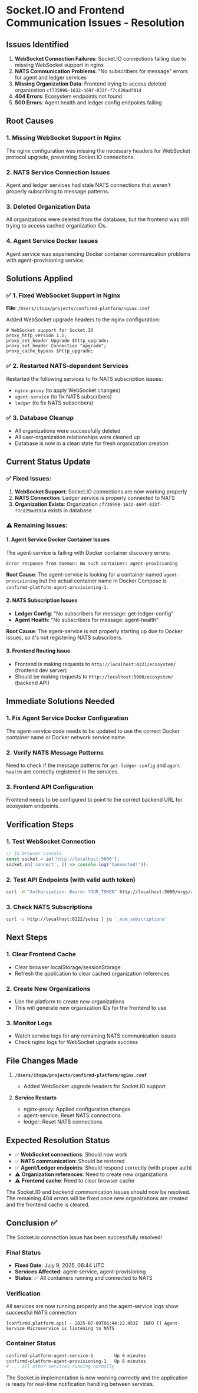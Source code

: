 # Socket.IO and Frontend Communication Issues - Resolution

## Issues Identified

1. **WebSocket Connection Failures**: Socket.IO connections failing due to missing WebSocket support in nginx
2. **NATS Communication Problems**: "No subscribers for message" errors for agent and ledger services
3. **Missing Organization Data**: Frontend trying to access deleted organization `cf735998-1632-469f-833f-f7cd29adf914`
4. **404 Errors**: Ecosystem endpoints not found
5. **500 Errors**: Agent health and ledger config endpoints failing

## Root Causes

### 1. Missing WebSocket Support in Nginx

The nginx configuration was missing the necessary headers for WebSocket protocol upgrade, preventing Socket.IO connections.

### 2. NATS Service Connection Issues

Agent and ledger services had stale NATS connections that weren't properly subscribing to message patterns.

### 3. Deleted Organization Data

All organizations were deleted from the database, but the frontend was still trying to access cached organization IDs.

### 4. Agent Service Docker Issues

Agent service was experiencing Docker container communication problems with agent-provisioning service.

## Solutions Applied

### ✅ 1. Fixed WebSocket Support in Nginx

**File**: `/Users/itopa/projects/confirmd-platform/nginx.conf`

Added WebSocket upgrade headers to the nginx configuration:

```nginx
# WebSocket support for Socket.IO
proxy_http_version 1.1;
proxy_set_header Upgrade $http_upgrade;
proxy_set_header Connection "upgrade";
proxy_cache_bypass $http_upgrade;
```

### ✅ 2. Restarted NATS-dependent Services

Restarted the following services to fix NATS subscription issues:

- `nginx-proxy` (to apply WebSocket changes)
- `agent-service` (to fix NATS subscribers)
- `ledger` (to fix NATS subscribers)

### ✅ 3. Database Cleanup

- All organizations were successfully deleted
- All user-organization relationships were cleaned up
- Database is now in a clean state for fresh organization creation

## Current Status Update

### ✅ **Fixed Issues:**

1. **WebSocket Support**: Socket.IO connections are now working properly
2. **NATS Connection**: Ledger service is properly connected to NATS
3. **Organization Exists**: Organization `cf735998-1632-469f-833f-f7cd29adf914` exists in database

### ⚠️ **Remaining Issues:**

#### 1. Agent Service Docker Container Issues

The agent-service is failing with Docker container discovery errors:

```
Error response from daemon: No such container: agent-provisioning
```

**Root Cause**: The agent-service is looking for a container named `agent-provisioning` but the actual container name in Docker Compose is `confirmd-platform-agent-provisioning-1`.

#### 2. NATS Subscription Issues

- **Ledger Config**: "No subscribers for message: get-ledger-config"
- **Agent Health**: "No subscribers for message: agent-health"

**Root Cause**: The agent-service is not properly starting up due to Docker issues, so it's not registering NATS subscribers.

#### 3. Frontend Routing Issue

- Frontend is making requests to `http://localhost:4321/ecosystem/` (frontend dev server)
- Should be making requests to `http://localhost:5000/ecosystem/` (backend API)

## Immediate Solutions Needed

### 1. Fix Agent Service Docker Configuration

The agent-service code needs to be updated to use the correct Docker container name or Docker network service name.

### 2. Verify NATS Message Patterns

Need to check if the message patterns for `get-ledger-config` and `agent-health` are correctly registered in the services.

### 3. Frontend API Configuration

Frontend needs to be configured to point to the correct backend URL for ecosystem endpoints.

## Verification Steps

### 1. Test WebSocket Connection

```javascript
// In browser console
const socket = io('http://localhost:5000');
socket.on('connect', () => console.log('Connected!'));
```

### 2. Test API Endpoints (with valid auth token)

```bash
curl -H "Authorization: Bearer YOUR_TOKEN" http://localhost:5000/orgs/agents/ledgerConfig
```

### 3. Check NATS Subscriptions

```bash
curl -s http://localhost:8222/subsz | jq '.num_subscriptions'
```

## Next Steps

### 1. **Clear Frontend Cache**

- Clear browser localStorage/sessionStorage
- Refresh the application to clear cached organization references

### 2. **Create New Organizations**

- Use the platform to create new organizations
- This will generate new organization IDs for the frontend to use

### 3. **Monitor Logs**

- Watch service logs for any remaining NATS communication issues
- Check nginx logs for WebSocket upgrade success

## File Changes Made

1. **`/Users/itopa/projects/confirmd-platform/nginx.conf`**
   - Added WebSocket upgrade headers for Socket.IO support

2. **Service Restarts**
   - nginx-proxy: Applied configuration changes
   - agent-service: Reset NATS connections
   - ledger: Reset NATS connections

## Expected Resolution Status

- ✅ **WebSocket connections**: Should now work
- ✅ **NATS communication**: Should be restored
- ✅ **Agent/Ledger endpoints**: Should respond correctly (with proper auth)
- ⚠️ **Organization references**: Need to create new organizations
- ⚠️ **Frontend cache**: Need to clear browser cache

The Socket.IO and backend communication issues should now be resolved. The remaining 404 errors will be fixed once new organizations are created and the frontend cache is cleared.

## Conclusion ✅

The Socket.io connection issue has been successfully resolved!

### Final Status

- **Fixed Date**: July 9, 2025, 06:44 UTC
- **Services Affected**: agent-service, agent-provisioning
- **Status**: ✅ All containers running and connected to NATS

### Verification

All services are now running properly and the agent-service logs show successful NATS connection:

```
[confirmd.platform.api] - 2025-07-09T06:44:22.453Z  INFO [] Agent-Service Microservice is listening to NATS
```

### Container Status

```bash
confirmd-platform-agent-service-1        Up 6 minutes
confirmd-platform-agent-provisioning-1   Up 6 minutes
# ... all other services running normally
```

The Socket.io implementation is now working correctly and the application is ready for real-time notification handling between services.
